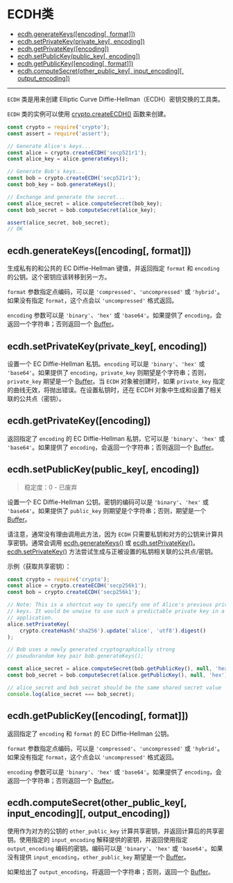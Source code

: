 # ECDH类

* [ecdh.generateKeys([encoding[, format]])](#ecdhgeneratekeysencoding-format)
* [ecdh.setPrivateKey(private_key[, encoding])](#ecdhsetprivatekeyprivatekey-encoding)
* [ecdh.getPrivateKey([encoding])](#ecdhgetprivatekeyencoding)
* [ecdh.setPublicKey(public_key[, encoding])](#ecdhsetpublickeypublickey-encoding)
* [ecdh.getPublicKey([encoding[, format]])](#ecdhgetpublickeyencoding-format)
* [ecdh.computeSecret(other_public_key[, input_encoding][, output_encoding])](#ecdhcomputesecretotherpublickey-inputencoding-outputencoding)

--------------------------------------------------

`ECDH` 类是用来创建 Elliptic Curve Diffie-Hellman（ECDH）密钥交换的工具类。

`ECDH` 类的实例可以使用 [crypto.createECDH()](./crypto.md#cryptocreateecdhcurvename) 函数来创建。

``` javascript
const crypto = require('crypto');
const assert = require('assert');

// Generate Alice's keys...
const alice = crypto.createECDH('secp521r1');
const alice_key = alice.generateKeys();

// Generate Bob's keys...
const bob = crypto.createECDH('secp521r1');
const bob_key = bob.generateKeys();

// Exchange and generate the secret...
const alice_secret = alice.computeSecret(bob_key);
const bob_secret = bob.computeSecret(alice_key);

assert(alice_secret, bob_secret);
// OK
```


## ecdh.generateKeys([encoding[, format]])

生成私有的和公共的 EC Diffie-Hellman 键值，并返回指定 `format` 和 `encoding` 的公钥。这个密钥应该转移到另一方。

`format` 参数指定点编码，可以是 `'compressed'`、`'uncompressed'` 或 `'hybrid'`。如果没有指定 `format`，这个点会以 `'uncompressed'` 格式返回。

`encoding` 参数可以是 `'binary'`、`'hex'` 或 `'base64'`。如果提供了 `encoding`，会返回一个字符串；否则返回一个 [Buffer](../buffer/)。


## ecdh.setPrivateKey(private_key[, encoding])

设置一个 EC Diffie-Hellman 私钥。`encoding` 可以是 `'binary'`、`'hex'` 或 `'base64'`。如果提供了 `encoding`，`private_key` 则期望是个字符串；否则，`private_key` 期望是一个 [Buffer](../buffer/)。当 `ECDH` 对象被创建时，如果 `private_key` 指定的曲线无效，将抛出错误。在设置私钥时，还在 ECDH 对象中生成和设置了相关联的公共点（密钥）。


## ecdh.getPrivateKey([encoding])

返回指定了 `encoding` 的 EC Diffie-Hellman 私钥，它可以是 `'binary'`、`'hex'` 或 `'base64'`。如果提供了 `encoding`，会返回一个字符串；否则返回一个 [Buffer](../buffer/)。


## ecdh.setPublicKey(public_key[, encoding])

> 稳定度：0 - 已废弃

设置一个 EC Diffie-Hellman 公钥。密钥的编码可以是 `'binary'`、`'hex'` 或 `'base64'`。如果提供了 `public_key` 则期望是个字符串；否则，期望是一个 [Buffer](../buffer/)。

请注意，通常没有理由调用此方法，因为 `ECDH` 只需要私钥和对方的公钥来计算共享密钥。通常会调用 [ecdh.generateKeys()](#ecdhgeneratekeysencoding-format) 或 [ecdh.setPrivateKey()](#ecdhsetprivatekeyprivatekey-encoding)。[ecdh.setPrivateKey()](#ecdhsetprivatekeyprivatekey-encoding) 方法尝试生成与正被设置的私钥相关联的公共点/密钥。

示例（获取共享密钥）：

``` javascript
const crypto = require('crypto');
const alice = crypto.createECDH('secp256k1');
const bob = crypto.createECDH('secp256k1');

// Note: This is a shortcut way to specify one of Alice's previous private
// keys. It would be unwise to use such a predictable private key in a real
// application.
alice.setPrivateKey(
    crypto.createHash('sha256').update('alice', 'utf8').digest()
);

// Bob uses a newly generated cryptographically strong
// pseudorandom key pair bob.generateKeys();

const alice_secret = alice.computeSecret(bob.getPublicKey(), null, 'hex');
const bob_secret = bob.computeSecret(alice.getPublicKey(), null, 'hex');

// alice_secret and bob_secret should be the same shared secret value
console.log(alice_secret === bob_secret);
```


## ecdh.getPublicKey([encoding[, format]])

返回指定了 `encoding` 和 `format` 的 EC Diffie-Hellman 公钥。

`format` 参数指定点编码，可以是 `'compressed'`、`'uncompressed'` 或 `'hybrid'`。如果没有指定 `format`，这个点会以 `'uncompressed'` 格式返回。

`encoding` 参数可以是 `'binary'`、`'hex'` 或 `'base64'`。如果提供了 `encoding`，会返回一个字符串；否则返回一个 [Buffer](../buffer/)。


## ecdh.computeSecret(other_public_key[, input_encoding][, output_encoding])

使用作为对方的公钥的 `other_public_key` 计算共享密钥，并返回计算后的共享密钥。使用指定的 `input_encoding` 解释提供的密钥，并返回使用指定 `output_encoding` 编码的密钥。编码可以是 `'binary'`、`'hex'` 或 `'base64'`。如果没有提供 `input_encoding`，`other_public_key` 期望是一个 [Buffer](../buffer/)。

如果给出了 `output_encoding`，将返回一个字符串；否则，返回一个 [Buffer](../buffer/)。